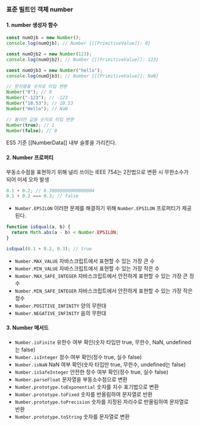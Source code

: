 ### 표준 빌트인 객체 number

#### 1. number 생성자 함수

```js
const numOjb = new Number();
console.log(numOjb); // Number {[[PrimitiveValue]]: 0}

const numOjb2 = new Number(123);
console.log(numOjb2); // Number {[[PrimitiveValue]]: 123}

const numOjb3 = new Number("hello");
console.log(numOjb3); // Number {[[PrimitiveValue]]: NaN}

// 문자열을 숫자로 타입 변환
Number("0"); // 0
Number("-123"); // -123
Number("10.53"); // 10.53
Number("Hello"); // NaN

// 불리언 값을 숫자로 타입 변환
Number(true); // 1
Number(false); // 0
```

ES5 기준 [[NumberData]] 내부 슬롯을 가리킨다.

#### 2. Number 프로퍼티

부동소수점을 표현하기 위해 널리 쓰이는 IEEE 754는 2진법으로 변환 시 무한소수가 되어 미세 오차 발생

```js
0.1 + 0.2; // 0.30000000000000004
0.1 + 0.2 === 0.3; // false
```

- `Number.EPSILON`
  이러한 문제를 해결하기 위해 `Number.EPSILON` 프로퍼티가 제공된다.

```js
function isEqual(a, b) {
  return Math.abs(a - b) < Number.EPSILON;
}

isEqual(0.1 + 0.2, 0.3); // true
```

- `Number.MAX_VALUE`
  자바스크립트에서 표현할 수 있는 가장 큰 수
- `Number.MIN_VALUE`
  자바스크립트에서 표현할 수 있는 가장 작은 수
- `Number.MAX_SAFE_INTEGER`
  자바스크립트에서 안전하게 표현할 수 있는 가장 큰 정수
- `Number.MIN_SAFE_INTEGER`
  자바스크립트에서 안전하게 표현할 수 있는 가장 작은 정수
- `Number.POSITIVE_INFINITY`
  양의 무한대
- `Number.NEGATIVE_INFINITY`
  음의 무한대

#### 3. Number 메서드

- `Number.isFinite`
  유한수 여부 확인(숫자 타입만 true, 무한수, NaN, undefined는 false)
- `Number.isInteger`
  정수 여부 확인(정수 true, 실수 false)
- `Number.isNaN`
  NaN 여부 확인(숫자 타입만 true, 무한수, undefined는 false)
- `Number.isSafeInteger`
  안전한 정수 여부 확인(정수 true, 실수 false)
- `Number.parseFloat`
  문자열을 부동소수점으로 변환
- `Number.prototype.toExponential`
  숫자를 지수 표기법으로 변환
- `Number.prototype.toFixed`
  숫자를 반올림하여 문자열로 반환
- `Number.prototype.toPrecision`
  숫자를 지정된 자리수로 반올림하여 문자열로 반환
- `Number.prototype.toString`
  숫자를 문자열로 변환
